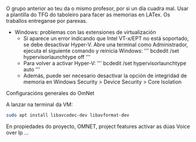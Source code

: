 O grupo anterior ao teu da o mismo profesor, por si un día cuadra mal.
Usar a plantilla do TFG  do taboleiro para facer as memorias en LATex.
Os traballos entreganse por parexas.

- Windows: problemas con las extensiones de virtualización
  - Si aparece un error indicando que Intel VT-x/EPT no está soportado, se debe desactivar Hyper-V.
  Abre una terminal como Administrador, ejecuta el siguiente comando y reinicia Windows:
  '''
  bcdedit /set hypervisorlaunchtype off
  '''
  - Para volver a activar Hyper-V:
  '''
  bcdedit /set hypervisorlaunchtype auto
  '''
  - Además, puede ser necesario desactivar la opción de integridad de memoria en Windows Security > Device Security > Core Isolation

Configuracións generales do OmNet

A lanzar na terminal da VM: 
```bash
sudo apt install libavcodec-dev libavformat-dev
```

En propiedades do proyecto, OMNET, project features activar as dúas Voice over Ip ...
